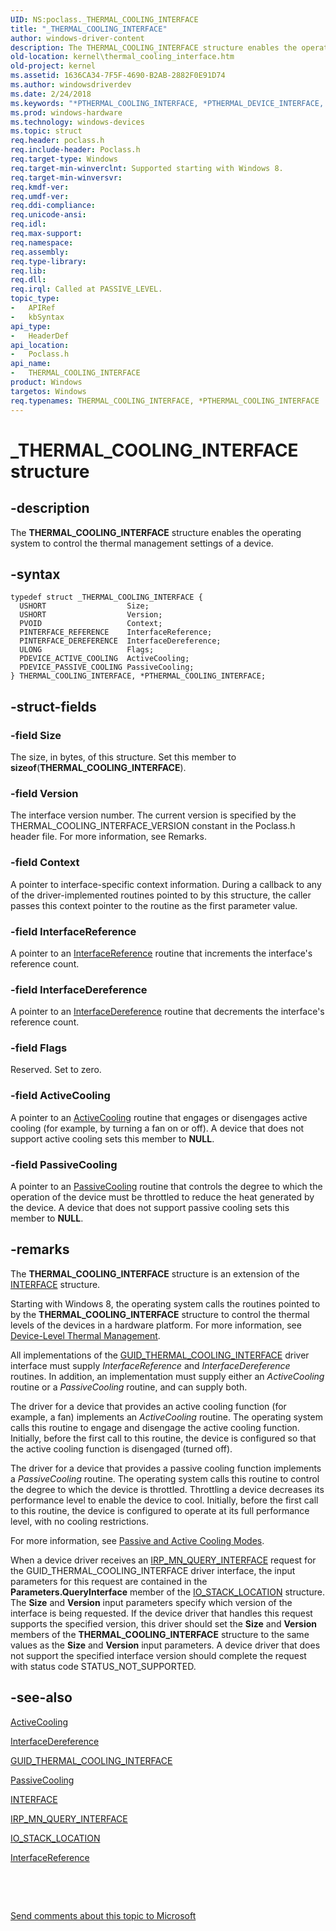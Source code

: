 ```yaml
---
UID: NS:poclass._THERMAL_COOLING_INTERFACE
title: "_THERMAL_COOLING_INTERFACE"
author: windows-driver-content
description: The THERMAL_COOLING_INTERFACE structure enables the operating system to control the thermal management settings of a device.
old-location: kernel\thermal_cooling_interface.htm
old-project: kernel
ms.assetid: 1636CA34-7F5F-4690-B2AB-2882F0E91D74
ms.author: windowsdriverdev
ms.date: 2/24/2018
ms.keywords: "*PTHERMAL_COOLING_INTERFACE, *PTHERMAL_DEVICE_INTERFACE, PTHERMAL_COOLING_INTERFACE, PTHERMAL_COOLING_INTERFACE structure pointer [Kernel-Mode Driver Architecture], THERMAL_COOLING_INTERFACE, THERMAL_COOLING_INTERFACE structure [Kernel-Mode Driver Architecture], THERMAL_DEVICE_INTERFACE, _THERMAL_COOLING_INTERFACE, kernel.thermal_cooling_interface, poclass/PTHERMAL_COOLING_INTERFACE, poclass/THERMAL_COOLING_INTERFACE"
ms.prod: windows-hardware
ms.technology: windows-devices
ms.topic: struct
req.header: poclass.h
req.include-header: Poclass.h
req.target-type: Windows
req.target-min-winverclnt: Supported starting with Windows 8.
req.target-min-winversvr: 
req.kmdf-ver: 
req.umdf-ver: 
req.ddi-compliance: 
req.unicode-ansi: 
req.idl: 
req.max-support: 
req.namespace: 
req.assembly: 
req.type-library: 
req.lib: 
req.dll: 
req.irql: Called at PASSIVE_LEVEL.
topic_type:
-	APIRef
-	kbSyntax
api_type:
-	HeaderDef
api_location:
-	Poclass.h
api_name:
-	THERMAL_COOLING_INTERFACE
product: Windows
targetos: Windows
req.typenames: THERMAL_COOLING_INTERFACE, *PTHERMAL_COOLING_INTERFACE
---
```


# _THERMAL_COOLING_INTERFACE structure


## -description


The <b>THERMAL_COOLING_INTERFACE</b> structure enables the operating system to control the thermal management settings of a device.


## -syntax


````
typedef struct _THERMAL_COOLING_INTERFACE {
  USHORT                  Size;
  USHORT                  Version;
  PVOID                   Context;
  PINTERFACE_REFERENCE    InterfaceReference;
  PINTERFACE_DEREFERENCE  InterfaceDereference;
  ULONG                   Flags;
  PDEVICE_ACTIVE_COOLING  ActiveCooling;
  PDEVICE_PASSIVE_COOLING PassiveCooling;
} THERMAL_COOLING_INTERFACE, *PTHERMAL_COOLING_INTERFACE;
````


## -struct-fields




### -field Size

The size, in bytes, of this structure. Set this member to <b>sizeof</b>(<b>THERMAL_COOLING_INTERFACE</b>).


### -field Version

The interface version number. The current version is specified by the THERMAL_COOLING_INTERFACE_VERSION constant in the Poclass.h header file. For more information, see Remarks.


### -field Context

A pointer to interface-specific context information. During a callback to any of the driver-implemented routines pointed to by this structure, the caller passes this context pointer to the routine as the first parameter value.


### -field InterfaceReference

 A pointer to an <a href="..\wdm\nc-wdm-pinterface_reference.md">InterfaceReference</a> routine that increments the interface's reference count.


### -field InterfaceDereference

A pointer to an <a href="..\wdm\nc-wdm-pinterface_dereference.md">InterfaceDereference</a> routine that decrements the interface's reference count.


### -field Flags

Reserved. Set to zero.


### -field ActiveCooling

A pointer to an <a href="..\poclass\nc-poclass-device_active_cooling.md">ActiveCooling</a> routine that engages or disengages active cooling (for example, by turning a fan on or off). A device that does not support active cooling sets this member to <b>NULL</b>.


### -field PassiveCooling

A pointer to an <a href="..\poclass\nc-poclass-device_passive_cooling.md">PassiveCooling</a> routine that controls the degree to which the operation of the device must be throttled to reduce the heat generated by the device. A device that does not support passive cooling sets this member to <b>NULL</b>.


## -remarks



The <b>THERMAL_COOLING_INTERFACE</b> structure is an extension of the <a href="..\wdm\ns-wdm-_interface.md">INTERFACE</a> structure.

Starting with Windows 8, the operating system calls the routines pointed to by the <b>THERMAL_COOLING_INTERFACE</b> structure to control the thermal levels of the devices in a hardware platform. For more information, see <a href="https://msdn.microsoft.com/library/windows/hardware/hh698236">Device-Level Thermal Management</a>.

All implementations of the <a href="https://msdn.microsoft.com/library/windows/hardware/hh698265">GUID_THERMAL_COOLING_INTERFACE</a> driver interface must supply <i>InterfaceReference</i> and <i>InterfaceDereference</i> routines. In addition, an implementation must supply either an <i>ActiveCooling</i> routine or a <i>PassiveCooling</i> routine, and can supply both.

The driver for a device that provides an active cooling function (for example, a fan) implements an <i>ActiveCooling</i> routine. The operating system calls this routine to engage and disengage the active cooling function. Initially, before the first call to this routine, the device is configured so that the active cooling function is disengaged (turned off).

The driver for a device that provides a passive cooling function implements a <i>PassiveCooling</i> routine. The operating system calls this routine to control the degree to which the device is throttled. Throttling a device decreases its performance level to enable the device to cool. Initially, before the first call to this routine, the device is configured to operate at its full performance level, with no cooling restrictions.

For more information, see <a href="https://msdn.microsoft.com/library/windows/hardware/hh698271">Passive and Active Cooling Modes</a>.

When a device driver receives an <a href="https://msdn.microsoft.com/library/windows/hardware/ff551687">IRP_MN_QUERY_INTERFACE</a> request for the GUID_THERMAL_COOLING_INTERFACE driver interface, the input parameters for this request are contained in the <b>Parameters.QueryInterface</b> member of the <a href="..\wdm\ns-wdm-_io_stack_location.md">IO_STACK_LOCATION</a> structure. The <b>Size</b> and <b>Version</b> input parameters specify which version of the interface is being requested. If the device driver that handles this request supports the specified version, this driver should set the <b>Size</b> and <b>Version</b> members of the <b>THERMAL_COOLING_INTERFACE</b> structure to the same values as the <b>Size</b> and <b>Version</b> input parameters. A device driver that does not support the specified interface version should complete the request with status code STATUS_NOT_SUPPORTED.




## -see-also

<a href="..\poclass\nc-poclass-device_active_cooling.md">ActiveCooling</a>



<a href="..\wdm\nc-wdm-pinterface_dereference.md">InterfaceDereference</a>



<a href="https://msdn.microsoft.com/library/windows/hardware/hh698265">GUID_THERMAL_COOLING_INTERFACE</a>



<a href="..\poclass\nc-poclass-device_passive_cooling.md">PassiveCooling</a>



<a href="..\wdm\ns-wdm-_interface.md">INTERFACE</a>



<a href="https://msdn.microsoft.com/library/windows/hardware/ff551687">IRP_MN_QUERY_INTERFACE</a>



<a href="..\wdm\ns-wdm-_io_stack_location.md">IO_STACK_LOCATION</a>



<a href="..\wdm\nc-wdm-pinterface_reference.md">InterfaceReference</a>



 

 

<a href="mailto:wsddocfb@microsoft.com?subject=Documentation%20feedback [kernel\kernel]:%20THERMAL_COOLING_INTERFACE structure%20 RELEASE:%20(2/24/2018)&amp;body=%0A%0APRIVACY STATEMENT%0A%0AWe use your feedback to improve the documentation. We don't use your email address for any other purpose, and we'll remove your email address from our system after the issue that you're reporting is fixed. While we're working to fix this issue, we might send you an email message to ask for more info. Later, we might also send you an email message to let you know that we've addressed your feedback.%0A%0AFor more info about Microsoft's privacy policy, see http://privacy.microsoft.com/en-us/default.aspx." title="Send comments about this topic to Microsoft">Send comments about this topic to Microsoft</a>

